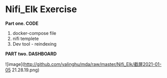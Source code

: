 # Nifi_Elk Exercise

**Part one. CODE**
1. docker-compose file
2. nifi templete
3. Dev tool - reindexing 


**PART two. DASHBOARD**

![image](http://github.com/yalinghu/mda/raw/master/Nifi_Elk/截屏2021-01-05 21.28.19.png)
